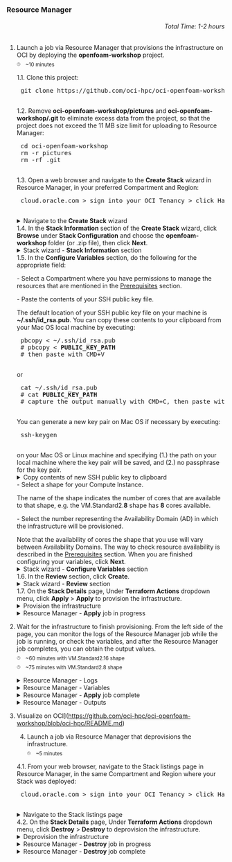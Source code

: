 ### Resource Manager
###### <p align="right">Total Time: 1-2 hours</p>
1. Launch a job via Resource Manager that provisions the infrastructure on OCI by deploying the <b>openfoam-workshop</b> project.\
	<sub><sup><sub>:clock3:</sub></sup></sub>
	&nbsp;
	<sub>~10 minutes</sub>
	<p></p>
	1.1. Clone this project:
	<p></p>
	<pre>
	git clone https://github.com/oci-hpc/oci-openfoam-workshop
	</pre>
	<p></p>
	1.2. Remove <b>oci-openfoam-workshop/pictures</b> and <b>oci-openfoam-workshop/.git</b> to eliminate excess data from the project, so that the project does not exceed the 11 MB size limit for uploading to Resource Manager: 
	<p></p>
	<pre>
	cd oci-openfoam-workshop
	rm -r pictures
	rm -rf .git
	</pre>
	1.3. Open a web browser and navigate to the <b>Create Stack</b> wizard in Resource Manager, in your preferred Compartment and Region:
	<p></p>
	<pre>
	cloud.oracle.com &gt sign into your OCI Tenancy &gt click Hamburger Menu &gt hover over <b>Resource Manager</b> &gt click <b>Stacks</b> &gt choose your Compartment from the dropdown menu under <b>List Scope</b> &gt click <b>Create Stack</b>
	</pre>
	<details>
		<summary>Navigate to the <b>Create Stack</b> wizard</summary>
	<div style="text-align:center"><img src="./pictures/pre-resourcemanager-deployment/02-resourcemanager-stacks.png"/>
	</div>
	<p></p>
	<div style="text-align:center"><img src="./pictures/pre-resourcemanager-deployment/03-resourcemanager-stack-listings.png"/>
	</div>
	<p></p>
	<div style="text-align:center"><img src="./pictures/pre-resourcemanager-deployment/04-resourcemanager-stack-wizard-before-upload.png"/>
	</div>
	</details>
	</pre>
	1.4. In the <b>Stack Information</b> section of the <b>Create Stack</b> wizard, click <b>Browse</b> under <b>Stack Configuration</b> and choose the <b>openfoam-workshop</b> folder (or .zip file), then click <b>Next</b>.
	<details>
		<summary>Stack wizard - <b>Stack Information</b> section</summary>
	<div style="text-align:center"><img src="./pictures/pre-resourcemanager-deployment/05-resourcemanager-stack-wizard-after-upload-folder.png"/>
	</div>
	<p>or</p>
	<div style="text-align:center"><img src="./pictures/pre-resourcemanager-deployment/06-resourcemanager-stack-wizard-after-upload-zipfile.png"/>
	</div>
	</details>
	1.5. In the <b>Configure Variables</b> section, do the following for the appropriate field:
	<p></p>
	- Select a Compartment where you have permissions to manage the resources that are mentioned in the <a href="#workshop-prerequisites">Prerequisites</a> section.
	<p></p>
	- Paste the contents of your SSH public key file.
	<p></p>
	The default location of your SSH public key file on your machine is <b>~/.ssh/id_rsa.pub</b>. You can copy these contents to your clipboard from your Mac OS local machine by executing:
		<p></p>
	<pre>
	pbcopy &lt ~/.ssh/id_rsa.pub
	# pbcopy &lt <b>PUBLIC_KEY_PATH</b>
	# then paste with CMD+V
	</pre>
	<p>or</p>
	<pre>
	cat ~/.ssh/id_rsa.pub
	# cat <b>PUBLIC_KEY_PATH</b>
	# capture the output manually with CMD+C, then paste with CMD+V
	</pre>
		<p>You can generate a new key pair on Mac OS if necessary by executing:</p>
	<pre>
	ssh-keygen
	</pre>
		on your Mac OS or Linux machine and specifying (1.) the path on your local machine where the key pair will be saved, and (2.) no passphrase for the key pair.
	<details>
		<summary>Copy contents of new SSH public key to clipboard</summary>
	<div style="text-align:center"><img src="./pictures/pre-resourcemanager-deployment/07-ssh-key-create-and-copy.png"/>
	</div>
	</details>
	- Select a shape for your Compute Instance.
	<p></p>
	The name of the shape indicates the number of cores that are available to that shape, e.g. the VM.Standard2.<b>8</b> shape has <b>8</b> cores available.
	<p></p>
	- Select the number representing the Availability Domain (AD) in which the infrastructure will be provisioned.
	<p></p>
	Note that the availability of cores the shape that you use will vary between Availability Domains. The way to check resource availability is described in the <a href="#workshop-prerequisites">Prerequisites</a> section.
	When you are finished configuring your variables, click <b>Next</b>.
	<details>
		<summary>Stack wizard - <b>Configure Variables</b> section</summary>
	<div style="text-align:center"><img src="./pictures/pre-resourcemanager-deployment/08-resourcemanager-stack-wizard-variables.png"/>
	</div>
	</details>
	1.6. In the <b>Review</b> section, click <b>Create</b>.
	<details>
		<summary>Stack wizard - <b>Review</b> section</summary>
	<div style="text-align:center"><img src="./pictures/pre-resourcemanager-deployment/09-resourcemanager-stack-wizard-review.png"/>
	</div>
	</details>
	1.7. On the <b>Stack Details</b> page, Under <b>Terraform Actions</b> dropdown menu, click <b>Apply</b> > <b>Apply</b> to provision the infrastructure.
	<details>
		<summary>Provision the infrastructure</summary>
	<div style="text-align:center"><img src="./pictures/pre-resourcemanager-deployment/10-resourcemanager-stack-apply-1.png"/>
	</div>
	<p></p>
	<div style="text-align:center"><img src="./pictures/pre-resourcemanager-deployment/11-resourcemanager-stack-apply-2.png"/></div>
	</details>
	<details>
		<summary>Resource Manager - <b>Apply</b> job in progress</summary>
	<div style="text-align:center"><img src="./pictures/pre-resourcemanager-deployment/12-resourcemanager-job-in-progress-apply.png"/>
	</div>
	</details>
2. Wait for the infrastructure to finish provisioning.
	From the left side of the page, you can monitor the logs of the Resource Manager job while the job is running, or check the variables, and after the Resource Manager job completes, you can obtain the output values.<!-- \
	<sub><sup><sub>:clock3:</sub></sup></sub>
	&nbsp;
	<sub>~45 minutes with BM.Standard2.52 shape</sub>\ -->\
	<sub><sup><sub>:clock3:</sub></sup></sub>
	&nbsp;
	<sub>~60 minutes with VM.Standard2.16 shape</sub>\
	<sub><sup><sub>:clock3:</sub></sup></sub>
	&nbsp;
	<sub>~75 minutes with VM.Standard2.8 shape</sub>
	<p></p>
	<details>
		<summary>Resource Manager - Logs</summary>
	<div style="text-align:center"><img src="./pictures/post-resourcemanager-deployment/01-resourcemanager-logs.png"/>
	</div>
	</details>
	<details>
		<summary>Resource Manager - Variables</summary>
	<div style="text-align:center"><img src="./pictures/post-resourcemanager-deployment/02-resourcemanager-variables.png"/>
	</div>
	</details>
	<details>
		<summary>Resource Manager - <b>Apply</b> job complete</summary>
	<div style="text-align:center"><img src="./pictures/post-resourcemanager-deployment/00-resourcemanager-job-complete-apply.png"/>
	</div>
	</details>
	<details>
		<summary>Resource Manager - Outputs</summary>
	<div style="text-align:center"><img src="./pictures/post-resourcemanager-deployment/03-resourcemanager-outputs.png"/>
	</div>
	</details>

3. Visualize on OCI](https://github.com/oci-hpc/oci-openfoam-workshop/blob/oci-hpc/README.md)

	4.	Launch a job via Resource Manager that deprovisions the
	infrastructure.\
	<sub><sup><sub>:clock3:</sub></sup></sub>
	&nbsp;
	<sub>~5 minutes</sub>
	<p></p>
	4.1. From your web browser, navigate to the Stack listings page in Resource Manager, in the same Compartment and Region where your Stack was deployed:
	<p></p>
	<pre>
	cloud.oracle.com &gt sign into your OCI Tenancy &gt click Hamburger Menu &gt hover over <b>Resource Manager</b> &gt click <b>Stacks</b> &gt choose your Compartment from the dropdown menu under <b>List Scope</b>
	</pre>
	<details>
		<summary>Navigate to the Stack listings page</summary>
	<div style="text-align:center"><img src="./pictures/post-resourcemanager-deployment/14-resourcemanager-stack-listings.png"/>
	</div>
	</details>
	4.2. On the <b>Stack Details</b> page, Under <b>Terraform Actions</b> dropdown menu, click <b>Destroy</b> > <b>Destroy</b> to deprovision the infrastructure.
	<details>
		<summary>Deprovision the infrastructure</summary>
	<div style="text-align:center"><img src="./pictures/post-resourcemanager-deployment/15-resourcemanager-destroy-1.png"/>
	</div>
	<p></p>
	<div style="text-align:center"><img src="./pictures/post-resourcemanager-deployment/16-resourcemanager-destroy-2.png"/></div>
	</details>
	<details>
		<summary>Resource Manager - <b>Destroy</b> job in progress</summary>
	<div style="text-align:center"><img src="./pictures/post-resourcemanager-deployment/17-resourcemanager-job-in-progress-destroy.png"/>
	</div>
	</details>
	<details>
		<summary>Resource Manager - <b>Destroy</b> job complete</summary>
	<div style="text-align:center"><img src="./pictures/post-resourcemanager-deployment/18-resourcemanager-job-complete-destroy.png"/>
	</div>
